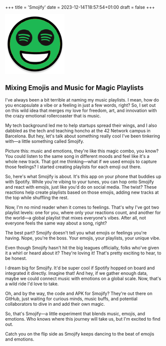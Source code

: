 +++
title = 'Smojify'
date = 2023-12-14T18:57:54+01:00
draft = false
+++

![Smojify Logo](/static/smojify.png)

## Mixing Emojis and Music for Magic Playlists

I've always been a bit terrible at naming my music playlists.
I mean, how do you encapsulate a vibe or a feeling in just a few words, right?
So, I set out on this wild idea that merges my love for freedom, art, and innovation with the crazy emotional rollercoaster that is music.

My tech background led me to help startups spread their wings, and I also dabbled as the tech and teaching honcho at the 42 Network campus in Barcelona. But hey, let's talk about something really cool I've been tinkering with—a little something called Smojify.

Picture this: music and emotions, they're like this magic combo, you know? You could listen to the same song in different moods and feel like it's a whole new track. That got me thinking—what if we used emojis to capture those feelings? I started creating playlists for each emoji out there.

So, here's what Smojify is about. It's this app on your phone that buddies up with Spotify. While you're vibing to your tunes, you can hop onto Smojify and react with emojis, just like you'd do on social media. The twist? These reactions help create playlists based on those emojis, adding new tracks at the top while shuffling the rest.

Now, I'm no mind reader when it comes to feelings. That's why I've got two playlist levels: one for you, where only your reactions count, and another for the world—a global playlist that mixes everyone's vibes. After all, not everyone feels the same way about a song, right?

The best part? Smojify doesn't tell you what emojis or feelings you're having. Nope, you're the boss. Your emojis, your playlists, your unique vibe.

Even though Smojify hasn't hit the big leagues officially, folks who've given it a whirl or heard about it? They're loving it! That's pretty exciting to hear, to be honest.

I dream big for Smojify. It'd be super cool if Spotify hopped on board and integrated it directly. Imagine that! And hey, if we gather enough data, maybe we could connect music with emotions on a global scale. Now, that's a wild ride I'd love to take.

Oh, and by the way, the code and APK for Smojify? They're out there on GitHub, just waiting for curious minds, music buffs, and potential collaborators to dive in and add their own magic.

So, that's Smojify—a little experiment that blends music, emojis, and emotions. Who knows where this journey will take us, but I'm excited to find out.

Catch you on the flip side as Smojify keeps dancing to the beat of emojis and emotions.
